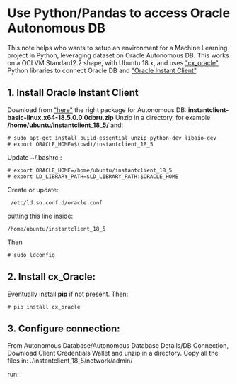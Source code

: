 # Use Python/Pandas to access Oracle Autonomous DB
This note helps who wants to setup an environment for a Machine Learning project in Python, leveraging dataset on Oracle Autonomous DB. This works on a OCI VM.Standard2.2 shape, with Ubuntu 18.x, and uses ["cx_oracle"](https://oracle.github.io/python-cx_Oracle/) Python libraries to connect Oracle DB and ["Oracle Instant Client"](https://www.oracle.com/database/technologies/instant-client.html).

## 1. Install Oracle Instant Client
Download from ["here"](https://www.oracle.com/database/technologies/instant-client/downloads.html)
the right package for Autonomous DB: **instantclient-basic-linux.x64-18.5.0.0.0dbru.zip** 
Unzip in a directory, for example **/home/ubuntu/instantclient_18_5/** and:

```
# sudo apt-get install build-essential unzip python-dev libaio-dev
# export ORACLE_HOME=$(pwd)/instantclient_18_5
```
Update ~/.bashrc :
```
# export ORACLE_HOME=/home/ubuntu/instantclient_18_5
# export LD_LIBRARY_PATH=$LD_LIBRARY_PATH:$ORACLE_HOME
```
Create or update:
```
 /etc/ld.so.conf.d/oracle.conf
```
putting this line inside:
```
/home/ubuntu/instantclient_18_5
```
Then 
```
# sudo ldconfig 
```
## 2. Install cx_Oracle:
Eventually install **pip** if not present. Then:
```
# pip install cx_oracle
```
## 3. Configure connection:
From Autonomous Database/Autonomous Database Details/DB Connection, Download Client Credentials Wallet and unzip in a directory. Copy all the files in:
./instantclient_18_5/network/admin/

run:




